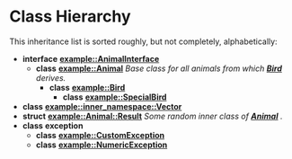 
# Class Hierarchy

This inheritance list is sorted roughly, but not completely, alphabetically:


* **interface** [**example::AnimalInterface**](classexample_1_1_animal_interface.md)   
  * **class** [**example::Animal**](classexample_1_1_animal.md) _Base class for all animals from which_ [_**Bird**_](classexample_1_1_bird.md) _derives._  
    * **class** [**example::Bird**](classexample_1_1_bird.md)   
      * **class** [**example::SpecialBird**](classexample_1_1_special_bird.md) 
* **class** [**example::inner\_namespace::Vector**](classexample_1_1inner__namespace_1_1_vector.md) 
* **struct** [**example::Animal::Result**](structexample_1_1_animal_1_1_result.md) _Some random inner class of_ [_**Animal**_](classexample_1_1_animal.md) _._
* **class** **exception**  
  * **class** [**example::CustomException**](classexample_1_1_custom_exception.md) 
  * **class** [**example::NumericException**](classexample_1_1_numeric_exception.md) 